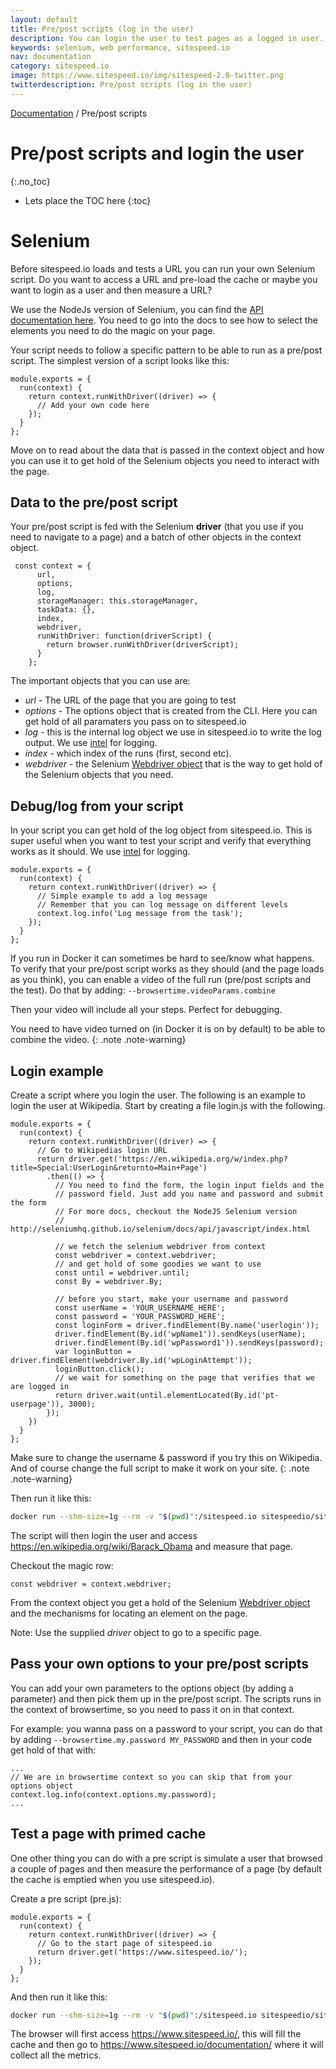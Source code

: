 ```yaml
---
layout: default
title: Pre/post scripts (log in the user)
description: You can login the user to test pages as a logged in user.
keywords: selenium, web performance, sitespeed.io
nav: documentation
category: sitespeed.io
image: https://www.sitespeed.io/img/sitespeed-2.0-twitter.png
twitterdescription: Pre/post scripts (log in the user)
---
```

[Documentation]({{site.baseurl}}/documentation/sitespeed.io/) / Pre/post scripts

# Pre/post scripts and login the user
{:.no_toc}

* Lets place the TOC here
{:toc}

# Selenium
Before sitespeed.io loads and tests a URL you can run your own Selenium script. Do you want to access a URL and pre-load the cache or maybe you want to login as a user and then measure a URL?

We use the NodeJs version of Selenium, you can find the [API documentation here](http://seleniumhq.github.io/selenium/docs/api/javascript/index.html). You need to go into the docs to see how to select the elements you need to do the magic on your page.

Your script needs to follow a specific pattern to be able to run as a pre/post script. The simplest version of a script looks like this:

~~~
module.exports = {
  run(context) {
    return context.runWithDriver((driver) => {
      // Add your own code here
    });
  }
};
~~~

Move on to read about the data that is passed in the context object and how you can use it to get hold of the Selenium objects you need to interact with the page.

## Data to the pre/post script

Your pre/post script is fed with the Selenium **driver** (that you use if you need to navigate to a page) and a batch of other objects in the context object.

~~~
 const context = {
      url,
      options,
      log,
      storageManager: this.storageManager,
      taskData: {},
      index,
      webdriver,
      runWithDriver: function(driverScript) {
        return browser.runWithDriver(driverScript);
      }
    };
~~~

The important objects that you can use are:
* *url* - The URL of the page that you are going to test
* *options* - The options object that is created from the CLI. Here you can get hold of all paramaters you pass on to sitespeed.io
* *log* - this is the internal log object we use in sitespeed.io to write the log output. We use [intel](https://www.npmjs.com/package/intel) for logging.
* *index* - which index of the runs (first, second etc).
* *webdriver* - the Selenium [Webdriver object](http://seleniumhq.github.io/selenium/docs/api/javascript/module/selenium-webdriver/index.html) that is the way to get hold of the Selenium objects that you need.

## Debug/log from your script
In your script you can get hold of the log object from sitespeed.io. This is super useful when you want to test your script and verify that everything works as it should. We use [intel](https://www.npmjs.com/package/intel) for logging.

~~~
module.exports = {
  run(context) {
    return context.runWithDriver((driver) => {
      // Simple example to add a log message
      // Remember that you can log message on different levels
      context.log.info('Log message from the task');
    });
  }
};
~~~

If you run in Docker it can sometimes be hard to see/know what happens. To verify that your pre/post script works as they should (and the page loads as you think), you can enable a video of the full run (pre/post scripts and the test). Do that by adding: <code>--browsertime.videoParams.combine</code>

Then your video will include all your steps. Perfect for debugging.

You need to have video turned on (in Docker it is on by default) to be able to combine the video.
{: .note .note-warning}

## Login example
Create a script where you login the user. The following is an example to login the user at Wikipedia. Start by creating a file login.js with the following.

~~~
module.exports = {
  run(context) {
    return context.runWithDriver((driver) => {
      // Go to Wikipedias login URL
      return driver.get('https://en.wikipedia.org/w/index.php?title=Special:UserLogin&returnto=Main+Page')
        .then(() => {
          // You need to find the form, the login input fields and the
          // password field. Just add you name and password and submit the form
          // For more docs, checkout the NodeJS Selenium version
          // http://seleniumhq.github.io/selenium/docs/api/javascript/index.html

          // we fetch the selenium webdriver from context
          const webdriver = context.webdriver;
          // and get hold of some goodies we want to use
          const until = webdriver.until;
          const By = webdriver.By;

          // before you start, make your username and password
          const userName = 'YOUR_USERNAME_HERE';
          const password = 'YOUR_PASSWORD_HERE';
          const loginForm = driver.findElement(By.name('userlogin'));
          driver.findElement(By.id('wpName1')).sendKeys(userName);
          driver.findElement(By.id('wpPassword1')).sendKeys(password);
          var loginButton = driver.findElement(webdriver.By.id('wpLoginAttempt'));
          loginButton.click();
          // we wait for something on the page that verifies that we are logged in
          return driver.wait(until.elementLocated(By.id('pt-userpage')), 3000);
        });
    })
  }
};
~~~

Make sure to change the username & password if you try this on Wikipedia. And of course change the full script to make it work on your site.
{: .note .note-warning}

Then run it like this:

~~~bash
docker run --shm-size=1g --rm -v "$(pwd)":/sitespeed.io sitespeedio/sitespeed.io:{% include version/sitespeed.io.txt %} --preScript /sitespeed.io/login.js https://en.wikipedia.org/wiki/Barack_Obama
~~~

The script will then login the user and access https://en.wikipedia.org/wiki/Barack_Obama and measure that page.


Checkout the magic row:

~~~
const webdriver = context.webdriver;
~~~

From the context object you get a hold of the Selenium [Webdriver object](http://seleniumhq.github.io/selenium/docs/api/javascript/module/selenium-webdriver/index.html) and the mechanisms for locating an element on the page.

Note: Use the supplied *driver* object to go to a specific page.

## Pass your own options to your pre/post scripts
You can add your own parameters to the options object (by adding a parameter) and then pick them up in the pre/post script. The scripts runs in the context of browsertime, so you need to 
pass it on in that context.

For example: you wanna pass on a password to your script, you can do that by adding <code>--browsertime.my.password MY_PASSWORD</code> and then in your code get hold of that with: 

~~~
...
// We are in browsertime context so you can skip that from your options object
context.log.info(context.options.my.password);
...
~~~

## Test a page with primed cache
One other thing you can do with a pre script is simulate a user that browsed a couple of pages and then measure the performance of a page (by default the cache is emptied when you use sitespeed.io).

Create a pre script (pre.js):

~~~
module.exports = {
  run(context) {
    return context.runWithDriver((driver) => {
      // Go to the start page of sitespeed.io
      return driver.get('https://www.sitespeed.io/');
    });
  }
};
~~~

And then run it like this:

~~~bash
docker run --shm-size=1g --rm -v "$(pwd)":/sitespeed.io sitespeedio/sitespeed.io:{% include version/sitespeed.io.txt %} --preScript /sitespeed.io/pre.js -b chrome https://www.sitespeed.io/documentation/
~~~

The browser will first access https://www.sitespeed.io/, this will fill the cache and then go to https://www.sitespeed.io/documentation/ where it will collect all the metrics.
